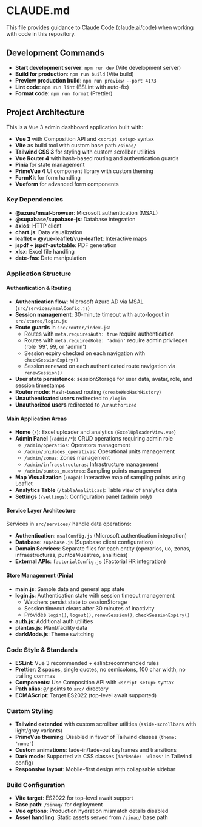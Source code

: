 # CLAUDE.md

This file provides guidance to Claude Code (claude.ai/code) when working with code in this repository.

## Development Commands

- **Start development server**: `npm run dev` (Vite development server)
- **Build for production**: `npm run build` (Vite build)
- **Preview production build**: `npm run preview --port 4173`
- **Lint code**: `npm run lint` (ESLint with auto-fix)
- **Format code**: `npm run format` (Prettier)

## Project Architecture

This is a Vue 3 admin dashboard application built with:

- **Vue 3** with Composition API and `<script setup>` syntax
- **Vite** as build tool with custom base path `/sinaq/`
- **Tailwind CSS 3** for styling with custom scrollbar utilities
- **Vue Router 4** with hash-based routing and authentication guards
- **Pinia** for state management
- **PrimeVue 4** UI component library with custom theming
- **FormKit** for form handling
- **Vueform** for advanced form components

### Key Dependencies

- **@azure/msal-browser**: Microsoft authentication (MSAL)
- **@supabase/supabase-js**: Database integration
- **axios**: HTTP client
- **chart.js**: Data visualization
- **leaflet + @vue-leaflet/vue-leaflet**: Interactive maps
- **jspdf + jspdf-autotable**: PDF generation
- **xlsx**: Excel file handling
- **date-fns**: Date manipulation

### Application Structure

#### Authentication & Routing
- **Authentication flow**: Microsoft Azure AD via MSAL (`src/services/msalConfig.js`)
- **Session management**: 30-minute timeout with auto-logout in `src/stores/login.js`
- **Route guards** in `src/router/index.js`:
  - Routes with `meta.requiresAuth: true` require authentication
  - Routes with `meta.requiredRole: 'admin'` require admin privileges (role '99', 99, or 'admin')
  - Session expiry checked on each navigation with `checkSessionExpiry()`
  - Session renewed on each authenticated route navigation via `renewSession()`
- **User state persistence**: sessionStorage for user data, avatar, role, and session timestamps
- **Router mode**: Hash-based routing (`createWebHashHistory`)
- **Unauthenticated users** redirected to `/login`
- **Unauthorized users** redirected to `/unauthorized`

#### Main Application Areas
- **Home** (`/`): Excel uploader and analytics (`ExcelUploaderView.vue`)
- **Admin Panel** (`/admin/*`): CRUD operations requiring admin role
  - `/admin/operarios`: Operators management
  - `/admin/unidades_operativas`: Operational units management
  - `/admin/zonas`: Zones management
  - `/admin/infraestructuras`: Infrastructure management
  - `/admin/puntos_muestreo`: Sampling points management
- **Map Visualization** (`/mapa`): Interactive map of sampling points using Leaflet
- **Analytics Table** (`/tablaAnaliticas`): Table view of analytics data
- **Settings** (`/settings`): Configuration panel (admin only)

#### Service Layer Architecture
Services in `src/services/` handle data operations:
- **Authentication**: `msalConfig.js` (Microsoft authentication integration)
- **Database**: `supabase.js` (Supabase client configuration)
- **Domain Services**: Separate files for each entity (operarios, uo, zonas, infraestructuras, puntosMuestreo, analiticas)
- **External APIs**: `factorialConfig.js` (Factorial HR integration)

#### Store Management (Pinia)
- **main.js**: Sample data and general app state
- **login.js**: Authentication state with session timeout management
  - Watchers persist state to sessionStorage
  - Session timeout clears after 30 minutes of inactivity
  - Provides `login()`, `logout()`, `renewSession()`, `checkSessionExpiry()`
- **auth.js**: Additional auth utilities
- **plantas.js**: Plant/facility data
- **darkMode.js**: Theme switching

### Code Style & Standards

- **ESLint**: Vue 3 recommended + eslint:recommended rules
- **Prettier**: 2 spaces, single quotes, no semicolons, 100 char width, no trailing commas
- **Components**: Use Composition API with `<script setup>` syntax
- **Path alias**: `@/` points to `src/` directory
- **ECMAScript**: Target ES2022 (top-level await supported)

### Custom Styling

- **Tailwind extended** with custom scrollbar utilities (`aside-scrollbars` with light/gray variants)
- **PrimeVue theming**: Disabled in favor of Tailwind classes (`theme: 'none'`)
- **Custom animations**: fade-in/fade-out keyframes and transitions
- **Dark mode**: Supported via CSS classes (`darkMode: 'class'` in Tailwind config)
- **Responsive layout**: Mobile-first design with collapsable sidebar

### Build Configuration

- **Vite target**: ES2022 for top-level await support
- **Base path**: `/sinaq/` for deployment
- **Vue options**: Production hydration mismatch details disabled
- **Asset handling**: Static assets served from `/sinaq/` base path
